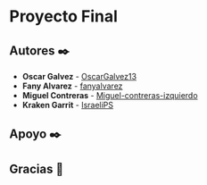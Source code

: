 # Proyecto Final


## Autores ✒️
* **Oscar Galvez** - [OscarGalvez13](https://github.com/OscarGalvez13)
* **Fany Alvarez** - [fanyalvarez](https://github.com/fanyalvarez)
* **Miguel Contreras** - [Miguel-contreras-izquierdo](https://github.com/Miguel-contreras-izquierdo)
* **Kraken Garrit** - [IsraeliPS](https://github.com/IsraeliPS)

## Apoyo ✒️
## Gracias 🎁
